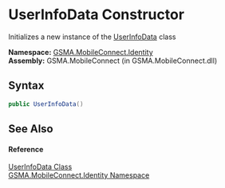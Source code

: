 UserInfoData Constructor
========================
Initializes a new instance of the [UserInfoData][1] class

**Namespace:** [GSMA.MobileConnect.Identity][2]  
**Assembly:** GSMA.MobileConnect (in GSMA.MobileConnect.dll)

Syntax
------

```csharp
public UserInfoData()
```


See Also
--------

#### Reference
[UserInfoData Class][1]  
[GSMA.MobileConnect.Identity Namespace][2]  

[1]: README.md
[2]: ../README.md
[3]: ../../_icons/Help.png